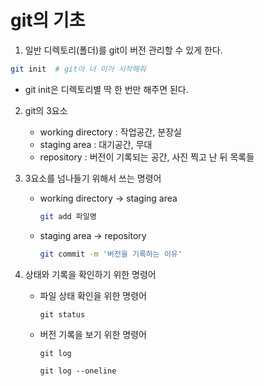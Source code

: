# git의 기초

1. 일반 디렉토리(폴더)를 git이 버전 관리할 수 있게 한다.
```bash
git init  # git아 너 이거 시작해줘
```
* git init은 디렉토리별 딱 한 번만 해주면 된다.

2. git의 3요소
    - working directory : 작업공간, 분장실
    - staging area : 대기공간, 무대
    - repository : 버전이 기록되는 공간, 사진 찍고 난 뒤 목록들

3. 3요소를 넘나들기 위해서 쓰는 명령어
    - working directory -> staging area
        ```bash
        git add 파일명
        ```
    - staging area -> repository
        ```bash
        git commit -m '버전을 기록하는 이유'

4. 상태와 기록을 확인하기 위한 명령어
    - 파일 상태 확인을 위한 명령어
        ```
        git status
        ```

    -  버전 기록을 보기 위한 명령어
        ```
        git log
        ```

        ```
        git log --oneline
        ```